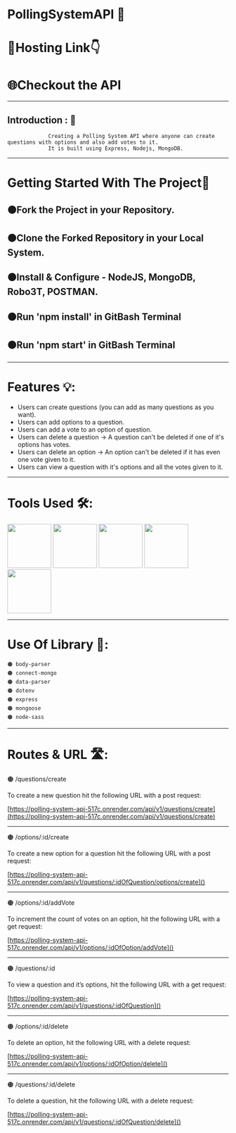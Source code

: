 #  PollingSystemAPI 🦁
# 🔗Hosting Link👇
# 🌐Checkout the API []()
---
## Introduction : 🫵
                 Creating a Polling System API where anyone can create questions with options and also add votes to it. 
                 It is built using Express, Nodejs, MongoDB.
---
# Getting Started With The Project🏃

  🟠Fork the Project in your Repository.
  ---
  🟠Clone the Forked Repository in your Local System.
  ---
  🟠Install & Configure - NodeJS, MongoDB, Robo3T, POSTMAN.
  ---
  🟠Run 'npm install' in GitBash Terminal
  --- 
  🟠Run 'npm start' in GitBash Terminal
  ---
  ---
  # Features 💡:
- Users can create questions (you can add as many questions as you want).
- Users can add options to a question.
- Users can add a vote to an option of question.
- Users can delete a question -> A question can't be deleted if one of it's options has votes.
- Users can delete an option -> An option can't be deleted if it has even one vote given to it.
- Users can view a question with it's options and all the votes given to it.
---
  # Tools Used 🛠️:
  
  <img width="100" height="100"        src="https://images.ctfassets.net/aq13lwl6616q/7cS8gBoWulxkWNWEm0FspJ/c7eb42dd82e27279307f8b9fc9b136fa/nodejs_cover_photo_smaller_size.png">
  <img width="100" height="100" src="https://res.cloudinary.com/practicaldev/image/fetch/s--YbV36HLj--/c_imagga_scale,f_auto,fl_progressive,h_420,q_auto,w_1000/https://dev-to-uploads.s3.amazonaws.com/i/hpg6if7btrwilqkidqbe.png">
  <img width="100" height="100" src="https://newrelic.com/sites/default/files/styles/og_image/public/2021-10/mongo_logo.jpg?h=2a479378&itok=_jsp1xWA">
  <img width="100" height="100" src="https://encrypted-tbn0.gstatic.com/images?q=tbn:ANd9GcTLy-1SN4fo9U4Sn7S4aI_PyQr5x9sODPQ6V2-YHT4&s">
  <img width-"100" height="100" src="https://logowik.com/content/uploads/images/postman-api-platform6643.logowik.com.webp">
 
 ---
 # Use Of Library 📙: 
 
    🟠 body-parser
    🟠 connect-mongo
    🟠 data-parser
    🟠 dotenv
    🟠 express
    🟠 mongoose
    🟠 node-sass
  ---      
 # Routes & URL 🛣️:
 
🟠 /questions/create

   To create a new question hit the following URL with a post request:
         
   [https://polling-system-api-517c.onrender.com/api/v1/questions/create](https://polling-system-api-517c.onrender.com/api/v1/questions/create)
   
   ---
🟠 /options/:id/create

   To create a new option for a question hit the following URL with a post request:
   
   [https://polling-system-api-517c.onrender.com/api/v1/questions/:idOfQuestion/options/create]()
   
   ---
🟠 /options/:id/addVote
    
   To increment the count of votes on an option, hit the following URL with a get request:
   
   [https://polling-system-api-517c.onrender.com/api/v1/options/:idOfOption/addVote]()
   
   ---
🟠 /questions/:id
    
   To view a question and it’s options, hit the following URL with a get request:
         
   [https://polling-system-api-517c.onrender.com/api/v1/questions/:idOfQuestion]()
   
   ---
🟠 /options/:id/delete

   To delete an option, hit the following URL with a delete request:
   
   [https://polling-system-api-517c.onrender.com/api/v1/options/:idOfOption/delete]()
   
   ---
🟠 /questions/:id/delete

   To delete a question, hit the following URL with a delete request:
   
   [https://polling-system-api-517c.onrender.com/api/v1/questions/:idOfQuestion/delete]()
 
